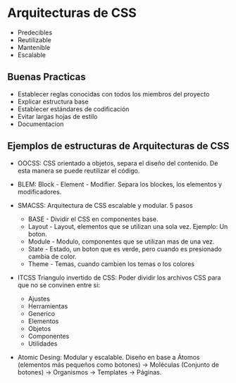 # Arquitecturas de CSS

* Predecibles 
* Reutilizable
* Mantenible
* Escalable

## Buenas Practicas

* Establecer reglas conocidas con todos los miembros del proyecto
* Explicar estructura base
* Establecer estándares de codificación 
* Evitar largas hojas de estilo
* Documentacion

## Ejemplos de estructuras de Arquitecturas de CSS

* OOCSS: CSS orientado a objetos, separa el diseño del contenido. De esta manera se puede reutilizar el código.

* BLEM: Block - Element - Modifier. Separa los blockes, los elementos y modificadores. 

* SMACSS: Arquitectura de CSS escalable y modular. 5 pasos
    * BASE - Dividir el CSS en componentes base.
    * Layout - Layout, elementos que se utilizan una sola vez. Ejemplo: Un boton.
    * Module - Modulo, componentes que se utilizan mas de una vez.
    * State - Estado, un boton que es verde, pero cuando es presionado cambia de color.
    * Theme - Temas, cuando cambien los temas o los colores 

* ITCSS Triangulo invertido de CSS: Poder dividir los archivos CSS para que no se convinen entre si: 
    * Ajustes
    * Herramientas
    * Generico
    * Elementos
    * Objetos
    * Componentes
    * Utilidades 

* Atomic Desing: Modular y escalable. Diseño en base a Átomos (elementos más pequeños como botones) -> Moléculas (Conjunto de botones) -> Organismos -> Templates -> Páginas. 